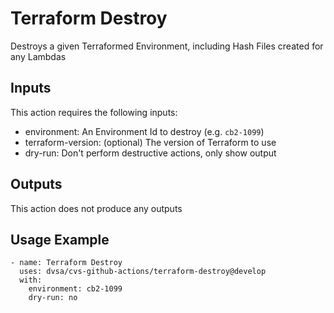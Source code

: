 # Terraform Destroy

Destroys a given Terraformed Environment, including Hash Files created for any Lambdas

## Inputs

This action requires the following inputs:
- environment: An Environment Id to destroy (e.g. `cb2-1099`)
- terraform-version: (optional) The version of Terraform to use
- dry-run: Don't perform destructive actions, only show output

## Outputs

This action does not produce any outputs

## Usage Example
```
- name: Terraform Destroy
  uses: dvsa/cvs-github-actions/terraform-destroy@develop
  with:
    environment: cb2-1099
    dry-run: no
```